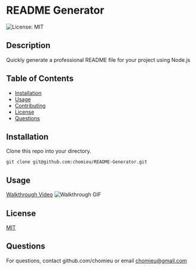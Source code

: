 # README Generator
![License: MIT](https://img.shields.io/badge/License-MIT-yellow.svg)
        
## Description
Quickly generate a professional README file for your project using Node.js
   
## Table of Contents
* [Installation](#installation)
* [Usage](#usage)
* [Contributing](#contributing)
* [License](#license)
* [Questions](#questions)
        
## Installation
Clone this repo into your directory.
```
git clone git@github.com:chomieu/README-Generator.git
```

## Usage
[Walkthrough Video](https://drive.google.com/file/d/1cr6vxcIDR7EPusXFjN1sXw3Cbk5iBkNp/view)
![Walkthrough GIF](./README-Generator_walkthrough.gif)
        
## License
[MIT](https://choosealicense.com/licenses/mit/)

## Questions
For questions, contact github.com/chomieu or email chomieu@gmail.com
